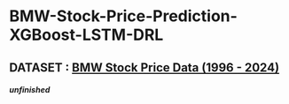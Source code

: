# BMW-Stock-Price-Prediction-XGBoost-LSTM-DRL
## DATASET : [BMW Stock Price Data (1996 - 2024)](https://www.kaggle.com/datasets/mhassansaboor/bmw-stock-data-1996-2024/data)

##### unfinished
